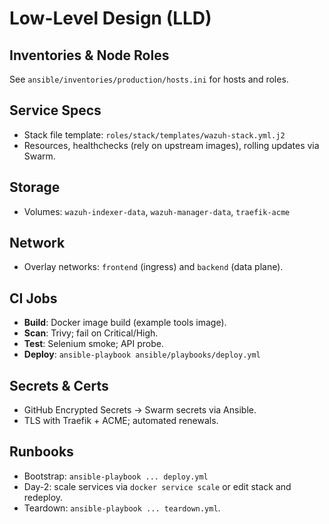 # Low-Level Design (LLD)

## Inventories & Node Roles
See `ansible/inventories/production/hosts.ini` for hosts and roles.

## Service Specs
- Stack file template: `roles/stack/templates/wazuh-stack.yml.j2`
- Resources, healthchecks (rely on upstream images), rolling updates via Swarm.

## Storage
- Volumes: `wazuh-indexer-data`, `wazuh-manager-data`, `traefik-acme`

## Network
- Overlay networks: `frontend` (ingress) and `backend` (data plane).

## CI Jobs
- **Build**: Docker image build (example tools image).
- **Scan**: Trivy; fail on Critical/High.
- **Test**: Selenium smoke; API probe.
- **Deploy**: `ansible-playbook ansible/playbooks/deploy.yml`

## Secrets & Certs
- GitHub Encrypted Secrets → Swarm secrets via Ansible.
- TLS with Traefik + ACME; automated renewals.

## Runbooks
- Bootstrap: `ansible-playbook ... deploy.yml`
- Day-2: scale services via `docker service scale` or edit stack and redeploy.
- Teardown: `ansible-playbook ... teardown.yml`.
